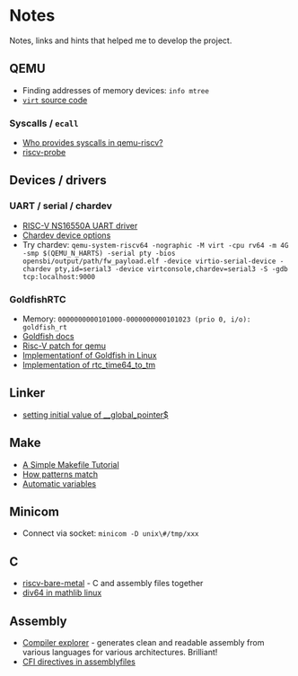 # Notes

Notes, links and hints that helped me to develop the project.


## QEMU

- Finding addresses of memory devices: `info mtree`
- [`virt` source code](https://github.com/qemu/qemu/blob/master/hw/riscv/virt.c)

### Syscalls / `ecall`
- [Who provides syscalls in qemu-riscv?](https://stackoverflow.com/questions/52723900/who-provides-syscalls-in-qemu-riscv)
- [riscv-probe](https://github.com/michaeljclark/riscv-probe)

## Devices / drivers

### UART / serial / chardev
- [RISC-V NS16550A UART driver](https://github.com/safinsingh/ns16550a)
- [Chardev device options](https://www.qemu.org/docs/master/system/invocation.html#hxtool-6)
- Try chardev: `qemu-system-riscv64 -nographic -M virt -cpu rv64 -m 4G -smp $(QEMU_N_HARTS) -serial pty -bios
opensbi/output/path/fw_payload.elf -device virtio-serial-device -chardev pty,id=serial3 -device
virtconsole,chardev=serial3 -S -gdb tcp:localhost:9000`

### GoldfishRTC

- Memory: `0000000000101000-0000000000101023 (prio 0, i/o): goldfish_rt`
- [Goldfish docs](https://android.googlesource.com/platform/external/qemu/+/master/docs/GOLDFISH-VIRTUAL-HARDWARE.TXT)
- [Risc-V patch for qemu](https://lists.sr.ht/~philmd/qemu/patches/8697)
- [Implementationf of Goldfish in
Linux](https://github.com/torvalds/linux/blob/master/drivers/rtc/rtc-goldfish.c#L110)
- [Implementation of rtc_time64_to_tm](https://elixir.bootlin.com/linux/v6.12.6/source/drivers/rtc/lib.c#L142)

## Linker

- [setting initial value of __global_pointer$](https://gnu-mcu-eclipse.github.io/arch/riscv/programmer/#the-gp-global-pointer-register)

## Make

- [A Simple Makefile Tutorial](https://www.cs.colby.edu/maxwell/courses/tutorials/maketutor/)
- [How patterns match](https://www.gnu.org/software/make/manual/html_node/Pattern-Match.html)
- [Automatic variables](https://www.gnu.org/software/make/manual/html_node/Automatic-Variables.html)

## Minicom

- Connect via socket: `minicom -D unix\#/tmp/xxx`

## C
- [riscv-bare-metal](https://github.com/s094392/riscv-bare-metal) - C and assembly files together
- [div64 in mathlib linux](https://github.com/torvalds/linux/blob/63676eefb7a026d04b51dcb7aaf54f358517a2ec/lib/math/div64.c)

## Assembly
- [Compiler explorer](https://gcc.godbolt.org/) - generates clean and readable assembly from various languages for
various architectures. Brilliant!
- [CFI directives in assemblyfiles](https://www.imperialviolet.org/2017/01/18/cfi.html)
